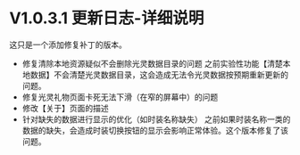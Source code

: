 # V1.0.3.1 更新日志-详细说明

这只是一个添加修复补丁的版本。

-  修复清除本地资源疑似不会删除光灵数据目录的问题
  之前实验性功能【清楚本地数据】不会清楚光灵数据目录，这会造成无法令光灵数据按预期重新更新的问题。
-  修复光灵礼物页面卡死无法下滑（在窄的屏幕中）的问题
-  修改【关于】页面的描述
-  针对缺失的数据进行显示的优化（如时装名称缺失）
  之前如果时装名称一类的数据的缺失，会造成时装切换按钮的显示会影响正常体验。这个版本修复了该问题。